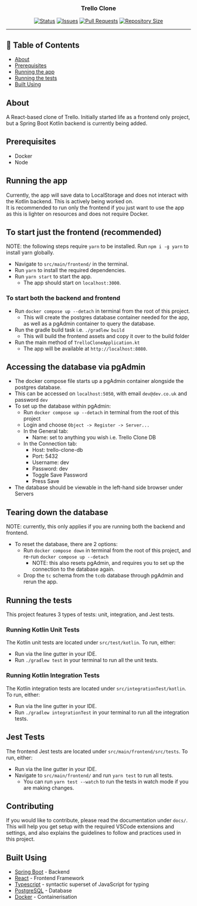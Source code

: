 <h3 align="center">Trello Clone</h3>

<div align="center">

[![Status](https://img.shields.io/badge/status-active-badge)]()
[![Issues](https://img.shields.io/github/issues/rizwan171/trello-clone?color=blue)](https://github.com/rizwan171/trello-clone/issues)
[![Pull Requests](https://img.shields.io/github/issues-pr/rizwan171/trello-clone?color=blue)](https://github.com/rizwan171/trello-clone/pulls)
[![Repository Size](https://img.shields.io/github/repo-size/rizwan171/trello-clone)]()

</div>

---

## 📝 Table of Contents
- [About](#about)
- [Prerequisites](#prerequisites)
- [Running the app](#running-the-app)
- [Running the tests](#running-the-tests)
- [Built Using](#built-using)

## About
A React-based clone of Trello. Initially started life as a frontend only project, but a Spring Boot Kotlin backend is currently being added.

## Prerequisites
- Docker
- Node

## Running the app
Currently, the app will save data to LocalStorage and does not interact with the Kotlin backend. This is actively being worked on.<br>
It is recommended to run only the frontend if you just want to use the app as this is lighter on resources and does not require Docker.

## To start just the frontend (recommended)
NOTE: the following steps require `yarn` to be installed. Run `npm i -g yarn` to install yarn globally.
- Navigate to `src/main/frontend/` in the terminal.
- Run `yarn` to install the required dependencies.
- Run `yarn start` to start the app.
  - The app should start on `localhost:3000`.

### To start both the backend and frontend
- Run `docker compose up --detach` in terminal from the root of this project.
  - This will create the postgres database container needed for the app, as well as a pgAdmin container to query the database.
- Run the gradle build task i.e. `./gradlew build`
  - This will build the frontend assets and copy it over to the build folder
- Run the main method of `TrelloCloneApplication.kt`
  - The app will be available at `http://localhost:8080`.

## Accessing the database via pgAdmin
- The docker compose file starts up a pgAdmin container alongside the postgres database.
- This can be accessed on `localhost:5050`, with email `dev@dev.co.uk` and password `dev`
- To set up the database within pgAdmin:
  - Run `docker compose up --detach` in terminal from the root of this project
  - Login and choose `Object -> Register -> Server...`
  - In the General tab:
    - Name: set to anything you wish i.e. Trello Clone DB
  - In the Connection tab:
    - Host: trello-clone-db
    - Port: 5432
    - Username: dev
    - Password: dev
    - Toggle Save Password
    - Press Save
- The database should be viewable in the left-hand side browser under Servers

## Tearing down the database
NOTE: currently, this only applies if you are running both the backend and frontend.
- To reset the database, there are 2 options:
  - Run `docker compose down` in terminal from the root of this project, and re-run `docker compose up --detach`
    - NOTE: this also resets pgAdmin, and requires you to set up the connection to the database again.
  - Drop the `tc` schema from the `tcdb` database through pgAdmin and rerun the app.

## Running the tests
This project features 3 types of tests: unit, integration, and Jest tests.<br>

### Running Kotlin Unit Tests
The Kotlin unit tests are located under `src/test/kotlin`. To run, either:
- Run via the line gutter in your IDE.
- Run `./gradlew test` in your terminal to run all the unit tests.

### Running Kotlin Integration Tests
The Kotlin integration tests are located under `src/integrationTest/kotlin`. To run, either:
- Run via the line gutter in your IDE.
- Run `./gradlew integrationTest` in your terminal to run all the integration tests.

## Jest Tests
The frontend Jest tests are located under `src/main/frontend/src/tests`. To run, either:
- Run via the line gutter in your IDE.
- Navigate to `src/main/frontend/` and run `yarn test` to run all tests.
  - You can run `yarn test --watch` to run the tests in watch mode if you are making changes.

## Contributing
If you would like to contribute, please read the documentation under `docs/`. This will help you get setup with the required VSCode extensions and settings,
and also explains the guidelines to follow and practices used in this project. 

## Built Using
- [Spring Boot](https://spring.io/projects/spring-boot) - Backend
- [React](https://react.dev/) - Frontend Framework
- [Typescript](https://www.typescriptlang.org/) - syntactic superset of JavaScript for typing
- [PostgreSQL](https://www.postgresql.org/) - Database
- [Docker](https://www.docker.com/) - Containerisation